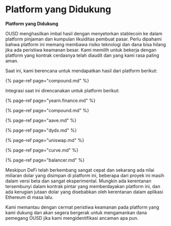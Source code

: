 # Platform yang Didukung

**Platform yang Didukung**

OUSD menghasilkan imbal hasil dengan menyetorkan stablecoin ke dalam platform pinjaman dan kumpulan likuiditas pembuat pasar. Perlu dipahami bahwa platform ini memang membawa risiko teknologi dan dana bisa hilang jika ada peristiwa keamanan besar. Kami memilih untuk bekerja dengan platform yang kontrak cerdasnya telah diaudit dan yang kami rasa paling aman.

Saat ini, kami berencana untuk mendapatkan hasil dari platform berikut:

{% page-ref page="compound.md" %}

Integrasi saat ini direncanakan untuk platform berikut:

{% page-ref page="yearn.finance.md" %}

{% page-ref page="compound.md" %}

{% page-ref page="aave.md" %}

{% page-ref page="dydx.md" %}

{% page-ref page="uniswap.md" %}

{% page-ref page="curve.md" %}

{% page-ref page="balancer.md" %}

Meskipun DeFi telah berkembang sangat cepat dan sekarang ada nilai miliaran dolar yang disimpan di platform ini, beberapa dari proyek ini masih dalam versi beta dan sangat eksperimental. Mungkin ada kerentanan tersembunyi dalam kontrak pintar yang memberdayakan platform ini, dan ada kerugian jutaan dolar yang disebabkan oleh kerentanan dalam aplikasi Ethereum di masa lalu.

Kami memantau dengan cermat peristiwa keamanan pada platform yang kami dukung dan akan segera bergerak untuk mengamankan dana pemegang OUSD jika kami mengidentifikasi ancaman apa pun.



